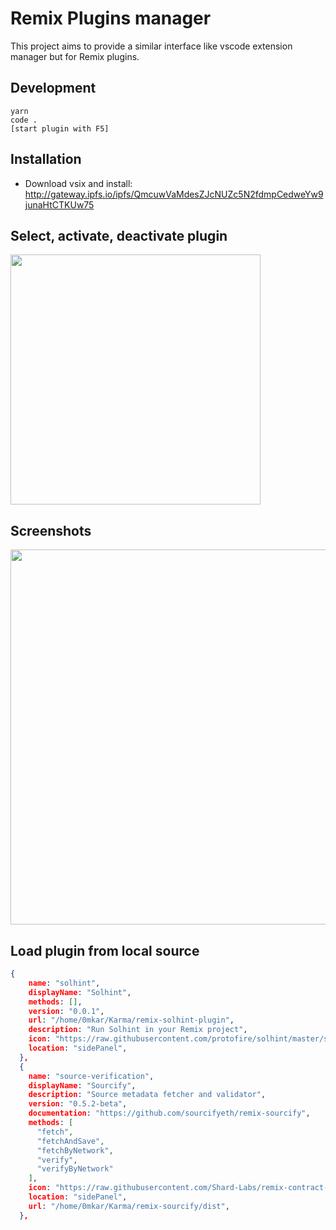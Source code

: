 # Remix Plugins manager
This project aims to provide a similar interface like vscode extension manager but for Remix plugins.

## Development
```
yarn
code .
[start plugin with F5]
```
## Installation
* Download vsix and install: http://gateway.ipfs.io/ipfs/QmcuwVaMdesZJcNUZc5N2fdmpCedweYw9junaHtCTKUw75
## Select, activate, deactivate plugin
<p align="justify">
  <img src="https://user-images.githubusercontent.com/13261372/91587016-d0b11b00-e973-11ea-8371-cf991d329c60.png" height="400">
</p>

## Screenshots
<p align="justify">
  <img src="https://user-images.githubusercontent.com/13261372/91586411-f38eff80-e972-11ea-83fe-a7f798b9a160.png" height="600">
</p>

## Load plugin from local source

```json
{
    name: "solhint",
    displayName: "Solhint",
    methods: [],
    version: "0.0.1",
    url: "/home/0mkar/Karma/remix-solhint-plugin",
    description: "Run Solhint in your Remix project",
    icon: "https://raw.githubusercontent.com/protofire/solhint/master/solhint-icon.png",
    location: "sidePanel",
  },
  {
    name: "source-verification",
    displayName: "Sourcify",
    description: "Source metadata fetcher and validator",
    version: "0.5.2-beta",
    documentation: "https://github.com/sourcifyeth/remix-sourcify",
    methods: [
      "fetch",
      "fetchAndSave",
      "fetchByNetwork",
      "verify",
      "verifyByNetwork"
    ],
    icon: "https://raw.githubusercontent.com/Shard-Labs/remix-contract-getter/master/public/sourcify.png",
    location: "sidePanel",
    url: "/home/0mkar/Karma/remix-sourcify/dist",
  },
  ```